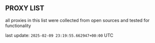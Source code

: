 ## PROXY LIST

all proxies in this list were collected from open sources and tested for functionality

last update: `2025-02-09 23:19:55.662947+00:00` UTC